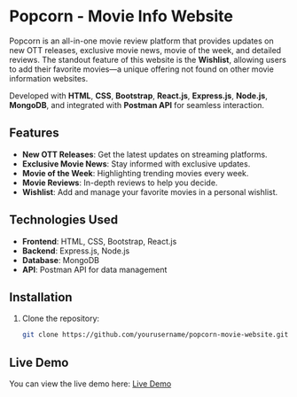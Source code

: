 # Popcorn - Movie Info Website

Popcorn is an all-in-one movie review platform that provides updates on new OTT releases, exclusive movie news, movie of the week, and detailed reviews. The standout feature of this website is the **Wishlist**, allowing users to add their favorite movies—a unique offering not found on other movie information websites. 

Developed with **HTML**, **CSS**, **Bootstrap**, **React.js**, **Express.js**, **Node.js**, **MongoDB**, and integrated with **Postman API** for seamless interaction.

## Features
- **New OTT Releases**: Get the latest updates on streaming platforms.
- **Exclusive Movie News**: Stay informed with exclusive updates.
- **Movie of the Week**: Highlighting trending movies every week.
- **Movie Reviews**: In-depth reviews to help you decide.
- **Wishlist**: Add and manage your favorite movies in a personal wishlist.

## Technologies Used
- **Frontend**: HTML, CSS, Bootstrap, React.js
- **Backend**: Express.js, Node.js
- **Database**: MongoDB
- **API**: Postman API for data management

## Installation

1. Clone the repository:
   ```bash
   git clone https://github.com/yourusername/popcorn-movie-website.git

## Live Demo

You can view the live demo here: [Live Demo](https://popcorn-cine.netlify.app/)
